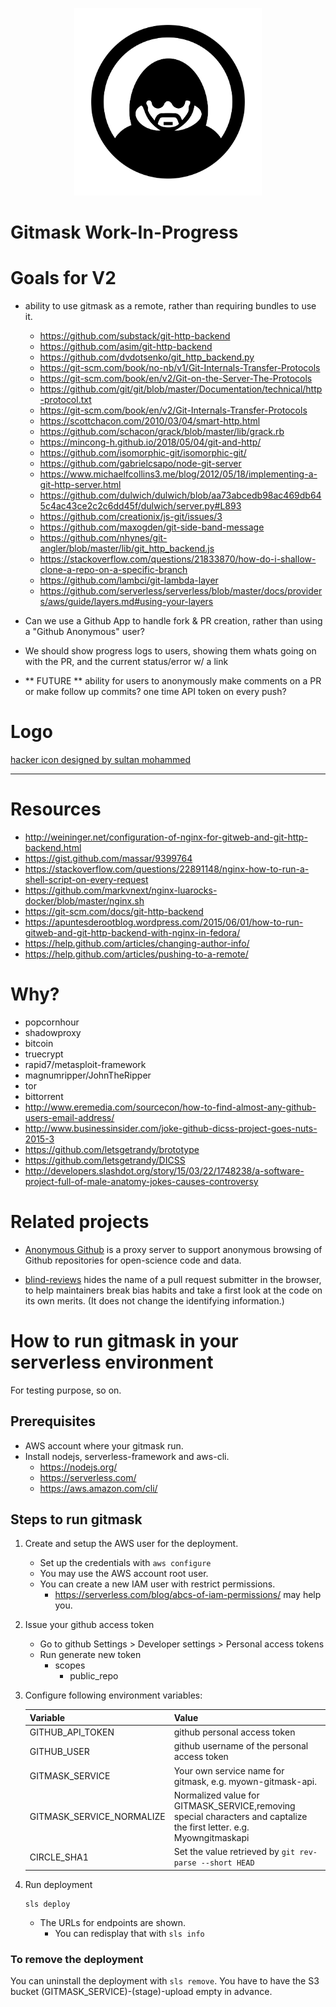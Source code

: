 <p align="center">
  <a href="https://github.com/AnalogJ/gitmask">
  <img width="300" alt="gitmask_view" src="https://github.com/AnalogJ/gitmask/raw/beta/docs/noun_hacker_2481442.png">
  </a>
</p>

# Gitmask **Work-In-Progress**



# Goals for V2

- ability to use gitmask as a remote, rather than requiring bundles to use it.
    - https://github.com/substack/git-http-backend
    - https://github.com/asim/git-http-backend
    - https://github.com/dvdotsenko/git_http_backend.py
    - https://git-scm.com/book/no-nb/v1/Git-Internals-Transfer-Protocols
    - https://git-scm.com/book/en/v2/Git-on-the-Server-The-Protocols
    - https://github.com/git/git/blob/master/Documentation/technical/http-protocol.txt
    - https://git-scm.com/book/en/v2/Git-Internals-Transfer-Protocols
    - https://scottchacon.com/2010/03/04/smart-http.html
    - https://github.com/schacon/grack/blob/master/lib/grack.rb
    - https://mincong-h.github.io/2018/05/04/git-and-http/
    - https://github.com/isomorphic-git/isomorphic-git/
    - https://github.com/gabrielcsapo/node-git-server
    - https://www.michaelfcollins3.me/blog/2012/05/18/implementing-a-git-http-server.html
    - https://github.com/dulwich/dulwich/blob/aa73abcedb98ac469db645c4ac43ce2c2c6dd45f/dulwich/server.py#L893
    - https://github.com/creationix/js-git/issues/3
    - https://github.com/maxogden/git-side-band-message
    - https://github.com/nhynes/git-angler/blob/master/lib/git_http_backend.js
    - https://stackoverflow.com/questions/21833870/how-do-i-shallow-clone-a-repo-on-a-specific-branch
    - https://github.com/lambci/git-lambda-layer
    - https://github.com/serverless/serverless/blob/master/docs/providers/aws/guide/layers.md#using-your-layers
    
- Can we use a Github App to handle fork & PR creation, rather than using a "Github Anonymous" user?
- We should show progress logs to users, showing them whats going on with the PR, and the current status/error w/ a link
- ** FUTURE ** ability for users to anonymously make comments on a PR or make follow up commits? one time API token on every push?



# Logo

[hacker icon designed by sultan mohammed](https://thenounproject.com/term/hacker/2481442)

----

# Resources



- http://weininger.net/configuration-of-nginx-for-gitweb-and-git-http-backend.html
- https://gist.github.com/massar/9399764
- https://stackoverflow.com/questions/22891148/nginx-how-to-run-a-shell-script-on-every-request
- https://github.com/markvnext/nginx-luarocks-docker/blob/master/nginx.sh
- https://git-scm.com/docs/git-http-backend
- https://apuntesderootblog.wordpress.com/2015/06/01/how-to-run-gitweb-and-git-http-backend-with-nginx-in-fedora/
- https://help.github.com/articles/changing-author-info/
- https://help.github.com/articles/pushing-to-a-remote/

# Why?

- popcornhour
- shadowproxy
- bitcoin
- truecrypt
- rapid7/metasploit-framework
- magnumripper/JohnTheRipper
- tor
- bittorrent
- http://www.eremedia.com/sourcecon/how-to-find-almost-any-github-users-email-address/
- http://www.businessinsider.com/joke-github-dicss-project-goes-nuts-2015-3
- https://github.com/letsgetrandy/brototype
- https://github.com/letsgetrandy/DICSS
- http://developers.slashdot.org/story/15/03/22/1748238/a-software-project-full-of-male-anatomy-jokes-causes-controversy

# Related projects

 * [Anonymous Github](https://github.com/tdurieux/anonymous_github) is a proxy server to support anonymous browsing of Github repositories for open-science code and data.

 * [blind-reviews](https://github.com/zombie/blind-reviews/) hides the name of a pull request submitter in the browser, to help maintainers break bias habits and take a first look at the code on its own merits. (It does not change the identifying information.)

# How to run gitmask in your serverless environment

For testing purpose, so on.

## Prerequisites

* AWS account where your gitmask run.
* Install nodejs, serverless-framework and aws-cli.
    * https://nodejs.org/
    * https://serverless.com/
    * https://aws.amazon.com/cli/

## Steps to run gitmask

1. Create and setup the AWS user for the deployment.

     * Set up the credentials with `aws configure`
     * You may use the AWS account root user.
     * You can create a new IAM user with restrict permissions.
        * https://serverless.com/blog/abcs-of-iam-permissions/ may help you.

2. Issue your github access token

    * Go to github Settings > Developer settings > Personal access tokens
    * Run generate new token
        * scopes
            * public_repo

3. Configure following environment variables:

    |Variable                 |Value  |
    |:------------------------|:-------------|
    |GITHUB_API_TOKEN         |github personal access token|
    |GITHUB_USER              |github username of the personal access token|
    |GITMASK_SERVICE          |Your own service name for gitmask, e.g. myown-gitmask-api.|
    |GITMASK_SERVICE_NORMALIZE|Normalized value for GITMASK_SERVICE,removing special characters and captalize the first letter. e.g. Myowngitmaskapi |
    |CIRCLE_SHA1              |Set the value retrieved by `git rev-parse --short HEAD`|

4. Run deployment

    ```
    sls deploy
    ```

    * The URLs for endpoints are shown.
        * You can redisplay that with `sls info`

### To remove the deployment

You can uninstall the deployment with `sls remove`.
You have to have the S3 bucket (GITMASK_SERVICE)-(stage)-upload empty in advance.
